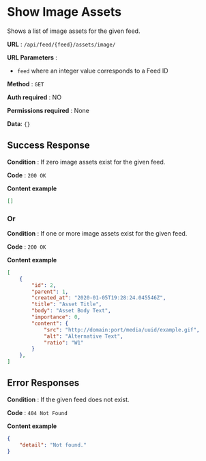 # Show Image Assets

Shows a list of image assets for the given feed.

**URL** : `/api/feed/{feed}/assets/image/`

**URL Parameters** :

- `feed` where an integer value corresponds to a Feed ID

**Method** : `GET`

**Auth required** : NO

**Permissions required** : None

**Data**: `{}`

## Success Response

**Condition** : If zero image assets exist for the given feed.

**Code** : `200 OK`

**Content example**

```json
[]
```

### Or

**Condition** : If one or more image assets exist for the given feed.

**Code** : `200 OK`

**Content example**

```json
[
    {
        "id": 2,
        "parent": 1,
        "created_at": "2020-01-05T19:28:24.045546Z",
        "title": "Asset Title",
        "body": "Asset Body Text",
        "importance": 0,
        "content": {
            "src": "http://domain:port/media/uuid/example.gif",
            "alt": "Alternative Text",
            "ratio": "W1"
        }
    },
]
```

## Error Responses

**Condition** : If the given feed does not exist.

**Code** : `404 Not Found`

**Content example**

```json
{
    "detail": "Not found."
}
```
